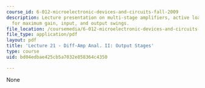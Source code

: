 ```yaml
---
course_id: 6-012-microelectronic-devices-and-circuits-fall-2009
description: Lecture presentation on multi-stage amplifiers, active loads, biasing
  for maximum gain, input, and output swings.
file_location: /coursemedia/6-012-microelectronic-devices-and-circuits-fall-2009/bd04edbae425cb5a7032e858364c4350_MIT6_012F09_lec21.pdf
file_type: application/pdf
layout: pdf
title: 'Lecture 21 - Diff-Amp Anal. II: Output Stages'
type: course
uid: bd04edbae425cb5a7032e858364c4350

---
```

None
